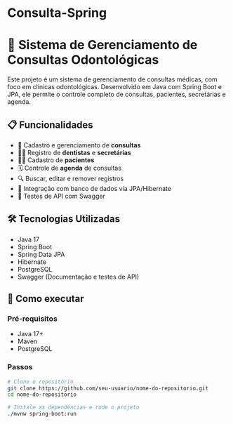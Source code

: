 # Consulta-Spring
# 🦷 Sistema de Gerenciamento de Consultas Odontológicas

Este projeto é um sistema de gerenciamento de consultas médicas, com foco em clínicas odontológicas. Desenvolvido em Java com Spring Boot e JPA, ele permite o controle completo de consultas, pacientes, secretárias e agenda.

## 📋 Funcionalidades

- 📅 Cadastro e gerenciamento de **consultas**
- 🧑‍⚕️ Registro de **dentistas** e **secretárias**
- 🧑‍💼 Cadastro de **pacientes**
- 🗓️ Controle de **agenda** de consultas
- 🔍 Buscar, editar e remover registros
- 📑 Integração com banco de dados via JPA/Hibernate
- 🧪 Testes de API com Swagger

## 🛠️ Tecnologias Utilizadas

- Java 17
- Spring Boot
- Spring Data JPA
- Hibernate
- PostgreSQL
- Swagger (Documentação e testes de API)

## 🚀 Como executar

### Pré-requisitos

- Java 17+
- Maven
- PostgreSQL

### Passos

```bash
# Clone o repositório
git clone https://github.com/seu-usuario/nome-do-repositorio.git
cd nome-do-repositorio

# Instale as dependências e rode o projeto
./mvnw spring-boot:run
